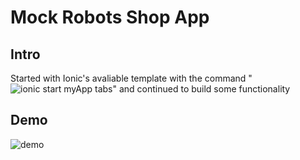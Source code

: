 # Mock Robots Shop App

## Intro
Started with Ionic's avaliable template with the command "![ionic start myApp tabs](https://ionicframework.com/docs/cli/commands/start)" and continued to build some functionality 

## Demo
![demo](https://github.com/BnZel/mock-robotshop-app/blob/master/demo.gif)
